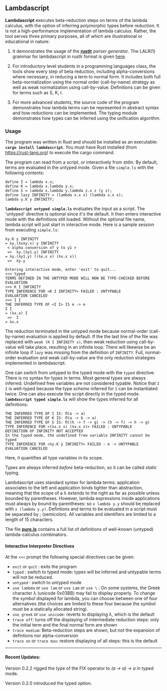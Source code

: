 ## Lambdascript

**Lambdascript** executes beta-reduction steps on terms of the lambda calculus,
with the option of inferring polymorphic types before reduction.
It is not a high-performance implementation of lambda
calculus. Rather, the tool serves three primary purposes, all of which
are illustrational or educational in nature:

  1. It demonstrates the usage of the **[rustlr](https://docs.rs/rustlr/latest/rustlr/index.html)** *parser generator*.  The LALR(1) grammar for lambdascript in rustlr format
  is given [here](https://cs.hofstra.edu/~cscccl/rustlr_project/lambdascript/untyped.grammar).

  2. For introductory level students in a programming languages class, the
  tools show every step of beta reduction, including alpha-conversions where
  necessary, in reducing a term to normal form.  It includes both full
  beta-normalization using the normal order (call-by-name) strategy as well
  as weak normalization using call-by-value.  Definitions can be given
  for terms such as S, K, I.

  3. For more advanced students, the source code of the program demonstrates
  how lambda terms can be represented in abstract syntax and how
  reductions can be implemented.  The typing module demonstrates
  how types can be inferred using the unification algorithm.

### Usage
The program was written in Rust and should be installed as an executable: **`cargo install lambdascript`**. You must have Rust installed (from <https://rust-lang.org>) to execute the cargo command.

The program can read from a script, or interactively from stdin.
By default, terms are evaluated in the untyped mode.
Given a file `simple.ls` with the following contents:
```
define I = lambda x.x;
define K = lambda x.lambda y.x;
define S = lambda x.lambda y.lambda z.x z (y z);
define lazy INFINITY = (lambda x.x x) (lambda x.x x);
lambda y.K y INFINITY;
```
**`lambdascript untyped simple.ls`** evaluates the input as a script.
The 'untyped' directive is optional since it's the default.  It then enters
interactive mode with the definitions still loaded.  Without the optional
file name, lambda script will just start in interactive mode.
Here is a sample session from executing `simple.ls`:
```
λy.K y INFINITY
= λy.(λxλy.x) y INFINITY
 < alpha conversion of y to y1 >
 =>  λy.(λy1.y) INFINITY
= λy.(λy1.y) ((λx.x x) (λx.x x))
 =>  λy.y

Entering interactive mode, enter 'exit' to quit...
<<< typed
TERMS DEFINED IN THE UNTYPED MODE WILL NOW BE TYPE-CHECKED BEFORE EVALUATION    
<<< K I INFINITY
TYPE INFERENCE FOR <K I INFINITY> FAILED : UNTYPABLE
EVALUATION CANCELED
<<< I I
THE INFERRED TYPE OF <I I> IS e -> e
I I
= (λx.x) I
 =>  I
= λx.x
```
The reduction terminated in the untyped mode because normal-order
(call-by-name) evaluation is applied by default.  If the the last line
of the file was replaced with `weak (K I INFINITY x)`, then weak
reduction using call-by-value will take place, resulting in an
infinite loop.  There will likewise be an infinite loop if `lazy` was
missing from the definition of `INFINITY`.  Full, normal-order
evaluation and weak call-by-value are the only reduction strategies
implemented in lambdascript.

One can switch from untyped to the typed mode with the `typed` directive.
There is no syntax for types in terms.  Most general types are always
inferred.  Undefined free variables are not considered typable. Notice
that `I I` is well-typed because the type *scheme* inferred for `I` can
be instantiated twice.  One can also execute the script directly in the
typed mode. **`lambdascript typed simple.ls`** will show the types
inferred for all definitions:
```
THE INFERRED TYPE OF I IS: Π(a -> a)
THE INFERRED TYPE OF K IS: Π(a -> b -> a)
THE INFERRED TYPE OF S IS: Π((h -> f -> g) -> (h -> f) -> h -> g)
TYPE INFERENCE FOR <(λx.x x) (λx.x x)> FAILED : UNTYPABLE
DEFINITION OF INFINITY NOT ACCEPTED
In the typed mode, the undefined free variable INFINITY cannot be typed
TYPE INFERENCE FOR <λy.K y INFINITY> FAILED : e -> UNTYPABLE
EVALUATION CANCELED
```
Here, `Π` quantifies all type variables in its scope.

Types are always inferred *before* beta-reduction, so it can be called
*static* typing.

Lambdascript uses standard syntax for lambda terms: application
associates to the left and application binds tighter than abstraction,
meaning that the scope of a λ extends to the right as far as possible
unless bounded by parentheses.  However, lambda expressions inside
applications must always by bound by parentheses: so `x lambda y.y`
should be replaced with `x (lambda y.y)`. Defintions and terms to be
evaluated in a script must be separated by ; (semicolon).  All
variables and identifiers are limited to a length of 15 characters.


The file
**[pure.ls](https://cs.hofstra.edu/~cscccl/rustlr_project/lambdascript/pure.ls)**
contains a full list of definitions of well-known (untyped)
lambda-calculus combinators.


#### Interactive Interpreter Directives

At the `<<<` prompt the following special directives can be given:

  * `exit` or `quit` : exits the program
  * `typed` : switch to typed mode: types will be inferred and untypable
    terms will not be reduced.
  * `untyped` : switch to untyped mode
  * `use lambda` or `use lam` or `use Lam` or `use \` : On some systems,
    the Greek character λ (unicode 0x03BB) may fail to display properly.
    To change the symbol displayed for lambda, you can choose between one
    of four alternatives (the choices are limited to these four because the
    symbol must be a statically allocated string).
  * `use greek` or `use unicode`: reverts to displaying λ, which is the default
  * `trace off`: turns off the displaying of intermediate reduction steps: only the initial term and the final normal form are shown
  * `trace medium`: Beta-reduction steps are shown, but not the expansion
    of defintions nor alpha-conversion
  * `trace on` or `trace max`: restore displaying of all steps: this is the
    default

-----------------------------

#### Recent Updates:

Version 0.2.2 rigged the type of the FIX operator to *(a -> a) -> a* in typed mode.

Version 0.2.0 introduced the typed option.
